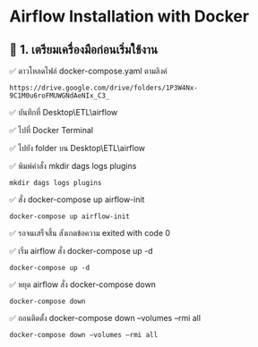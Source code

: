 # Airflow Installation with Docker

## **🔹 1. เตรียมเครื่องมือก่อนเริ่มใช้งาน**

✅ ดาวโหลดไฟล์ docker-compose.yaml ตามลิงค์
```
https://drive.google.com/drive/folders/1P3W4Nx-9C1M0u6roFMUWGNdAeNIx_C3_
```
✅ บันทึกที่ Desktop\ETL\airflow

✅ ไปที่ Docker Terminal

✅ ไปยัง folder บน Desktop\ETL\airflow

✅ พิมพ์คำสั่ง mkdir dags logs plugins
```
mkdir dags logs plugins
```
✅ สั่ง docker-compose up airflow-init
```
docker-compose up airflow-init
```
✅ รอจนเสร็จสิ้น สังเกตข้อความ exited with code 0

✅ เริ่ม airflow สั่ง docker-compose up -d
```
docker-compose up -d
```
✅ หยุด airflow สั่ง docker-compose down
```
docker-compose down
```
✅ ถอนติดตั้ง docker-compose down –volumes –rmi all
```
docker-compose down –volumes –rmi all
```
